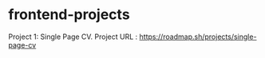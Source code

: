 # frontend-projects

Project 1: Single Page CV.
Project URL : https://roadmap.sh/projects/single-page-cv
